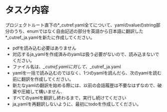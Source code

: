 # タスク内容

プロジェクトルート直下の*_cutref.yaml全てについて、yamlのvalueのstring部分のうち、enumではなく自由記述の部分を英語から日本語に翻訳した*_cutref_ja.yamlを新たに作成してください。

- pdfを読み込む必要はありません
- 対応するja_yamlを作成済みのyamlは扱う必要がないので、読み込まないでください。
- ファイル名は、*_cutref.yamlに対して、*_cutref_ja.yaml
- yamlを一括で読み込むのではなく、1つのyamlを読んだら、次のyamlを読む前に翻訳を作成してください。
- 新たなyamlの翻訳を始める際には、以前の会話履歴は不要なはずなので、破棄や圧縮して構いません．
- すべてのyamlを翻訳し終わるまで，実行し続けてください
- ja_yamlを再翻訳しないように、最初にtodoを作成してください。